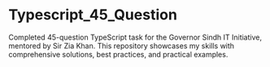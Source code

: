 # Typescript_45_Question
Completed 45-question TypeScript task for the Governor Sindh IT Initiative, mentored by Sir Zia Khan. This repository showcases my skills with comprehensive solutions, best practices, and practical examples. 
